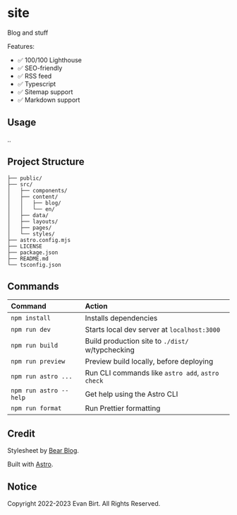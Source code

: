 # site

Blog and stuff

Features:

- ✅ 100/100 Lighthouse
- ✅ SEO-friendly
- ✅ RSS feed
- ✅ Typescript
- ✅ Sitemap support
- ✅ Markdown support

## Usage

..

## Project Structure

```
├── public/
├── src/
│   ├── components/
│   ├── content/
│   │   ├── blog/
│   │   └── en/
│   ├── data/
│   ├── layouts/
│   ├── pages/
│   └── styles/
├── astro.config.mjs
├── LICENSE
├── package.json
├── README.md
└── tsconfig.json
```

## Commands

| Command                | Action                                           |
| :--------------------- | :----------------------------------------------- |
| `npm install`          | Installs dependencies                            |
| `npm run dev`          | Starts local dev server at `localhost:3000`      |
| `npm run build`        | Build production site to `./dist/` w/typchecking |
| `npm run preview`      | Preview build locally, before deploying          |
| `npm run astro ...`    | Run CLI commands like `astro add`, `astro check` |
| `npm run astro --help` | Get help using the Astro CLI                     |
| `npm run format`       | Run Prettier formatting                          |

## Credit

Stylesheet by [Bear Blog](https://github.com/HermanMartinus/bearblog/).

Built with [Astro](https://astro.build/).

## Notice

Copyright 2022-2023 Evan Birt. All Rights Reserved.
